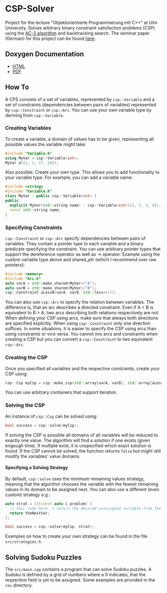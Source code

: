 # CSP-Solver
Project for the lecture "Objektorientierte Programmierung mit C++" at Ulm University. Solves arbitrary binary constraint
satisfaction problems (CSP) using the [AC-3 algorithm](https://en.wikipedia.org/wiki/AC-3_algorithm) and backtracking
search. The seminar paper (German) for this project can be found [here](https://timmifixedit.github.io/CSP-Solver/Report/report.pdf).

## Doxygen Documentation
* [HTML](https://timmifixedit.github.io/CSP-Solver/html/index.html)
* [PDF](https://timmifixedit.github.io/CSP-Solver/CSPSolverDocs.pdf)

## How To
A CPS consists of a set of variables, represented by `csp::Variable` and a set of constraints (dependencies between
pairs of variables) represented by `csp::Constraint` or `csp::Arc`. You can use your own variable type by deriving from
`csp::Variable`.

### Creating Variables
To create a variable, a domain of values has to be given, representing all possible
values the variable might take:
```cpp
#include "Variable.h"
using MyVar = csp::Variable<int>;
MyVar a({1, 2, 17, 24});
```
Also possible: Create your own type. This allows you to add functionality to your variable type. For example, you can
add a variable name:
```cpp
#include <string>
#include "Variable.h"
class MyVar : public csp::Variable<int> {
public:
  explicit MyVar(std::string name) : csp::Variable<int>({1, 2, 3, 4}), name(std::move(name)) {}
  const std::string name;
}
```
### Specifying Constraints
`csp::Constraint` or `csp::Arc` specify dependencies between pairs of variables. They contain a pointer type to each
variable and a binary predicate specifying the constraint. You can use arbitrary pointer types that support the
dereference-operator as well as -> operator. Example using the custom variable type above and shared_ptr (which I
recommend over raw pointers):
```cpp
#include <memory>
#include "Arc.h"
auto varA = std::make_shared<MyVar>("A");
auto varB = std::make_shared<MyVar>("B");
csp::Constraint aLessB(varA, varB, std::less<>());
```
You can also use `csp::Arc` to specify the relation between variables. The difference is, that an arc describes a
directed constraint. Even if A < B is equivalent to B > A, two arcs describing both relations respectively are not. When
defining your CSP using arcs, make sure that always both directions are specified explicitly. When using
`csp::Constraint` only one direction suffices. In some situations, it is easier to specify the CSP using arcs than using
constraints or vice versa. You cannot mix arcs and constraints when creating a CSP but you can convert a
`csp::Constraint` to two equivalent `csp::Arc`.

### Creating the CSP
Once you specified all variables and the respective constraints, create your CSP using:
```cpp
csp::Csp myCsp = csp::make_csp(std::array{varA, varB}, std::array{aLessB});
```
You can use arbitrary containers that support iteration.

### Solving the CSP
An instance of `csp::Csp` can be solved using:
```cpp
bool success = csp::solve(myCsp);
```
If solving the CSP is possible all domains of all variables will be reduced to exactly one value. The algorithm will
find a solution if one exists (given engough time). If multiple exist, it is unspecified which exact solution is found.
If the CSP cannot be solved, the function returns `false` but might still modify the variables' value domains.
#### Specifying a Solving Strategy
By default, `csp::solve` uses the minimum remaining values strategy, meaning that the algorithm chooses the variable
with the fewest remaining values in its domain to be assigned next. You can also use a different (even custom) strategy
e.g.:
```cpp
auto strat = [](const auto & problem) {
  // Your code here -> return the desired unassigned variable from the CSP
  return theNextVar;
};

bool success = csp::solve(myCsp, strat);
```
Examples on how to create your own strategy can be found in the file `src/strategies.h`.

## Solving Sudoku Puzzles
The `src/main.cpp` contains a program that can solve Sudoku puzzles. A Sudoku is defined by a grid of numbers where a 0
indicates, that the respective field is yet to be assigned. Some examples are provided in the `res` directory.
